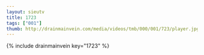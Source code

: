 ```yaml
--- 
layout: sieutv
title: 1723
tags: ["001"]
thumb: http://drainmainvein.com/media/videos/tmb/000/001/723/player.jpg
---
```

{% include drainmainvein key="1723" %} 
